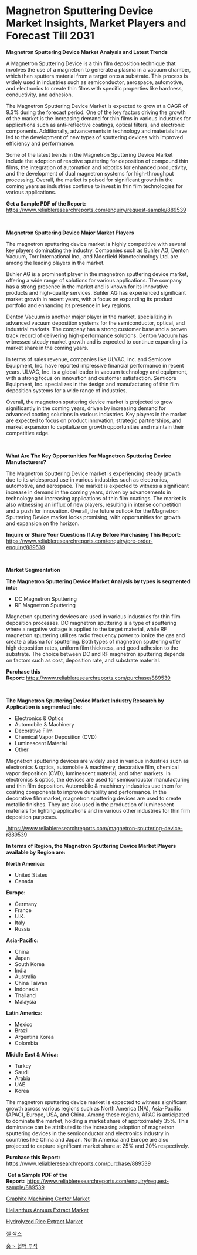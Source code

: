 <p><h1>Magnetron Sputtering Device Market Insights, Market Players and Forecast Till 2031</h1></p><p><strong>Magnetron Sputtering Device Market Analysis and Latest Trends</strong></p>
<p><p>A Magnetron Sputtering Device is a thin film deposition technique that involves the use of a magnetron to generate a plasma in a vacuum chamber, which then sputters material from a target onto a substrate. This process is widely used in industries such as semiconductor, aerospace, automotive, and electronics to create thin films with specific properties like hardness, conductivity, and adhesion.</p><p>The Magnetron Sputtering Device Market is expected to grow at a CAGR of 9.3% during the forecast period. One of the key factors driving the growth of the market is the increasing demand for thin films in various industries for applications such as anti-reflective coatings, optical filters, and electronic components. Additionally, advancements in technology and materials have led to the development of new types of sputtering devices with improved efficiency and performance.</p><p>Some of the latest trends in the Magnetron Sputtering Device Market include the adoption of reactive sputtering for deposition of compound thin films, the integration of automation and robotics for enhanced productivity, and the development of dual magnetron systems for high-throughput processing. Overall, the market is poised for significant growth in the coming years as industries continue to invest in thin film technologies for various applications.</p></p>
<p><strong>Get a Sample PDF of the Report:&nbsp;</strong> <a href="https://www.reliableresearchreports.com/enquiry/request-sample/889539">https://www.reliableresearchreports.com/enquiry/request-sample/889539</a></p>
<p>&nbsp;</p>
<p><strong>Magnetron Sputtering Device Major Market Players</strong></p>
<p><p>The magnetron sputtering device market is highly competitive with several key players dominating the industry. Companies such as Buhler AG, Denton Vacuum, Torr International Inc., and Moorfield Nanotechnology Ltd. are among the leading players in the market.</p><p>Buhler AG is a prominent player in the magnetron sputtering device market, offering a wide range of solutions for various applications. The company has a strong presence in the market and is known for its innovative products and high-quality services. Buhler AG has experienced significant market growth in recent years, with a focus on expanding its product portfolio and enhancing its presence in key regions.</p><p>Denton Vacuum is another major player in the market, specializing in advanced vacuum deposition systems for the semiconductor, optical, and industrial markets. The company has a strong customer base and a proven track record of delivering high-performance solutions. Denton Vacuum has witnessed steady market growth and is expected to continue expanding its market share in the coming years.</p><p>In terms of sales revenue, companies like ULVAC, Inc. and Semicore Equipment, Inc. have reported impressive financial performance in recent years. ULVAC, Inc. is a global leader in vacuum technology and equipment, with a strong focus on innovation and customer satisfaction. Semicore Equipment, Inc. specializes in the design and manufacturing of thin film deposition systems for a wide range of industries.</p><p>Overall, the magnetron sputtering device market is projected to grow significantly in the coming years, driven by increasing demand for advanced coating solutions in various industries. Key players in the market are expected to focus on product innovation, strategic partnerships, and market expansion to capitalize on growth opportunities and maintain their competitive edge.</p></p>
<p>&nbsp;</p>
<p><strong>What Are The Key Opportunities For Magnetron Sputtering Device Manufacturers?</strong></p>
<p><p>The Magnetron Sputtering Device market is experiencing steady growth due to its widespread use in various industries such as electronics, automotive, and aerospace. The market is expected to witness a significant increase in demand in the coming years, driven by advancements in technology and increasing applications of thin film coatings. The market is also witnessing an influx of new players, resulting in intense competition and a push for innovation. Overall, the future outlook for the Magnetron Sputtering Device market looks promising, with opportunities for growth and expansion on the horizon.</p></p>
<p><strong>Inquire or Share Your Questions If Any Before Purchasing This Report:</strong> <a href="https://www.reliableresearchreports.com/enquiry/pre-order-enquiry/889539">https://www.reliableresearchreports.com/enquiry/pre-order-enquiry/889539</a></p>
<p>&nbsp;</p>
<p><strong>Market Segmentation</strong></p>
<p><strong>The Magnetron Sputtering Device Market Analysis by types is segmented into:</strong></p>
<p><ul><li>DC Magnetron Sputtering</li><li>RF Magnetron Sputtering</li></ul></p>
<p><p>Magnetron sputtering devices are used in various industries for thin film deposition processes. DC magnetron sputtering is a type of sputtering where a negative voltage is applied to the target material, while RF magnetron sputtering utilizes radio frequency power to ionize the gas and create a plasma for sputtering. Both types of magnetron sputtering offer high deposition rates, uniform film thickness, and good adhesion to the substrate. The choice between DC and RF magnetron sputtering depends on factors such as cost, deposition rate, and substrate material.</p></p>
<p><strong>Purchase this Report:&nbsp;</strong><a href="https://www.reliableresearchreports.com/purchase/889539">https://www.reliableresearchreports.com/purchase/889539</a></p>
<p>&nbsp;</p>
<p><strong>The Magnetron Sputtering Device Market Industry Research by Application is segmented into:</strong></p>
<p><ul><li>Electronics & Optics</li><li>Automobile & Machinery</li><li>Decorative Film</li><li>Chemical Vapor Deposition (CVD)</li><li>Luminescent Material</li><li>Other</li></ul></p>
<p><p>Magnetron sputtering devices are widely used in various industries such as electronics & optics, automobile & machinery, decorative film, chemical vapor deposition (CVD), luminescent material, and other markets. In electronics & optics, the devices are used for semiconductor manufacturing and thin film deposition. Automobile & machinery industries use them for coating components to improve durability and performance. In the decorative film market, magnetron sputtering devices are used to create metallic finishes. They are also used in the production of luminescent materials for lighting applications and in various other industries for thin film deposition purposes.</p></p>
<p><a href="https://www.reliableresearchreports.com/magnetron-sputtering-device-r889539">&nbsp;https://www.reliableresearchreports.com/magnetron-sputtering-device-r889539</a></p>
<p><strong>In terms of Region, the Magnetron Sputtering Device Market Players available by Region are:</strong></p>
<p>
    <p> <strong> North America: </strong>
        <ul>
            <li>United States</li>
            <li>Canada</li>
        </ul>
        </p> 
    <p> <strong> Europe: </strong>
        <ul>
            <li>Germany</li>
            <li>France</li>
            <li>U.K.</li>
            <li>Italy</li>
            <li>Russia</li>
        </ul>
        </p> 
    <p> <strong> Asia-Pacific: </strong>
        <ul>
            <li>China</li>
            <li>Japan</li>
            <li>South Korea</li>
            <li>India</li>
            <li>Australia</li>
            <li>China Taiwan</li>
            <li>Indonesia</li>
            <li>Thailand</li>
            <li>Malaysia</li>
        </ul>
        </p> 
    <p> <strong> Latin America: </strong>
        <ul>
            <li>Mexico</li>
            <li>Brazil</li>
            <li>Argentina Korea</li>
            <li>Colombia</li>
        </ul>
        </p> 
    <p> <strong> Middle East & Africa: </strong>
        <ul>
            <li>Turkey</li>
            <li>Saudi</li>
            <li>Arabia</li>
            <li>UAE</li>
            <li>Korea</li>
        </ul>
    </p>
    </p>
<p><p>The magnetron sputtering device market is expected to witness significant growth across various regions such as North America (NA), Asia-Pacific (APAC), Europe, USA, and China. Among these regions, APAC is anticipated to dominate the market, holding a market share of approximately 35%. This dominance can be attributed to the increasing adoption of magnetron sputtering devices in the semiconductor and electronics industry in countries like China and Japan. North America and Europe are also projected to capture significant market share at 25% and 20% respectively.</p></p>
<p><strong>Purchase this Report: </strong><a href="https://www.reliableresearchreports.com/purchase/889539">https://www.reliableresearchreports.com/purchase/889539</a></p>
<p>&nbsp;<strong>Get a Sample PDF of the Report:&nbsp;&nbsp;</strong><a href="https://www.reliableresearchreports.com/enquiry/request-sample/889539">https://www.reliableresearchreports.com/enquiry/request-sample/889539</a></p>
<p><strong></strong></p>
<p><p><a href="https://github.com/irfadac/Market-Research-Report-List-2/blob/main/graphite-machining-center-market.md">Graphite Machining Center Market</a></p><p><a href="https://issuu.com/reportprime-2/docs/helianthus-annuus-extract-market-size-2030.pptx">Helianthus Annuus Extract Market</a></p><p><a href="https://issuu.com/reportprime-2/docs/hydrolyzed-rice-extract-market-size-2030.pptx">Hydrolyzed Rice Extract Market</a></p><p><a href="https://github.com/lkwggful07722/Market-Research-Report-List-1/blob/main/260156427222.md">젤 삭스</a></p><p><a href="https://github.com/ZacharyScthmitt4465/Market-Research-Report-List-1/blob/main/986757227223.md">홈 > 혈액 투석</a></p></p>